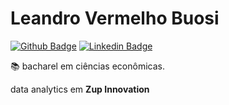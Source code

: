 #   Leandro Vermelho Buosi  
[![Github Badge](https://img.shields.io/badge/-Github-000?style=flat-square&logo=Github&logoColor=white&link=https://github.com/whatshall)](https://github.com/whatshall)
[![Linkedin Badge](https://img.shields.io/badge/-LinkedIn-blue?style=flat-square&logo=Linkedin&logoColor=white&link=https://www.linkedin.com/in/lebuosi/)](https://www.linkedin.com/in/lebuosi/)


 
:books: bacharel em ciências econômicas.

data analytics em **Zup Innovation**

<!--
